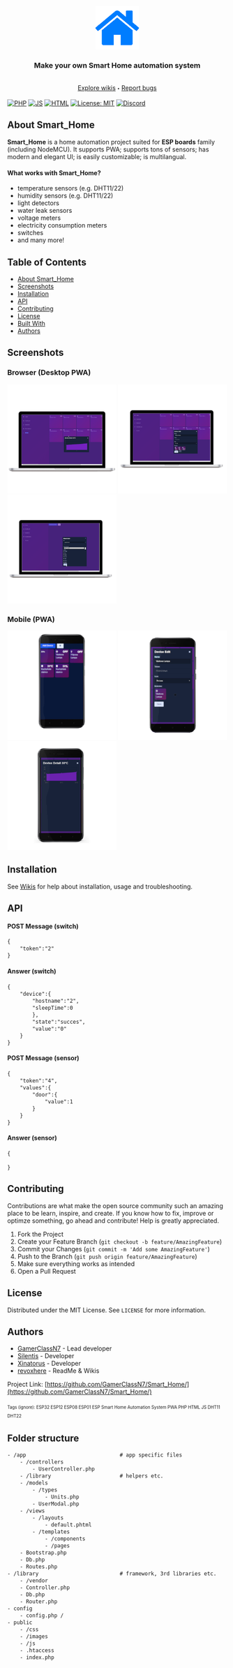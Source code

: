 <!--
*** Smart_Home by JonatanRek
*** README by revox, 2019
-->

<!-- LOGO -->
<br />
<p align="center">
  <a href="https://github.com/GamerClassN7/Smart_Home">
    <img src="./app/templates/images/icon-192x192.png" height="100" width="100">
  </a>
  <h3 align="center">Make your own Smart Home automation system</h3>
  <p align="center">
    <br>
    <a href="https://github.com/GamerClassN7/Smart_Home">Explore wikis</a>
    <sub><sup>•</sub></sup>
    <a href="https://github.com/GamerClassN7/Smart_Home">Report bugs</a>
    <br>
  </p>
</p>


[![PHP](https://img.shields.io/badge/PHP-brightgreen.svg)](https://github.com/GamerClassN7/Smart_Home/search?l=php)
[![JS](https://img.shields.io/badge/JS-red.svg)](https://github.com/GamerClassN7/Smart_Home/search?l=js)
[![HTML](https://img.shields.io/badge/HTML-blue.svg)](https://github.com/GamerClassN7/Smart_Home/search?l=html)
[![License: MIT](https://img.shields.io/badge/License-MIT-yellow.svg)](https://opensource.org/licenses/MIT)
[![Discord](https://img.shields.io/discord/604697675430101003.svg?color=Blue&label=Discord&logo=Discord)](https://discord.gg/XJpT3UQ)

<!-- ABOUT THE PROJECT -->
## About Smart_Home

**Smart_Home** is a home automation project suited for **ESP boards** family (including NodeMCU). It supports PWA; supports tons of sensors; has modern and elegant UI; is easily customizable; is multilangual.

#### What works with Smart_Home?
* temperature sensors (e.g. DHT11/22)
* humidity sensors (e.g. DHT11/22)
* light detectors
* water leak sensors
* voltage meters
* electricity consumption meters
* switches
* and many more!

<!-- TABLE OF CONTENTS -->
## Table of Contents

* [About Smart_Home](#about-smart_home)
* [Screenshots](#screenshots)
* [Installation](#instalation)
* [API](#api)
* [Contributing](#contributing)
* [License](#license)
* [Built With](#built-with)
* [Authors](#authors)

<!-- SCREENSHOTS -->
## Screenshots
### Browser (Desktop PWA)

<img src="./_README_IMG/desktop1.png" height="250" width="250"> <img src="./_README_IMG/desktop2.png" height="250" width="250"> <img src="./_README_IMG/desktop3.png" height="250" width="250">

### Mobile (PWA)

<img src="./_README_IMG/mobile1.png" height="250" width="250"> <img src="./_README_IMG/mobile2.png" height="250" width="250"> <img src="./_README_IMG/mobile3.png" height="250" width="250">

<!-- INSTALLATION -->
## Installation
See [Wikis](https://github.com/GamerClassN7/Smart_Home/wiki) for help about installation, usage and troubleshooting.

<!-- API -->
## API
#### POST Message (switch)
```
{
	"token":"2"
}
```

#### Answer (switch)
```
{
	"device":{
		"hostname":"2",
		"sleepTime":0
		},
		"state":"succes",
		"value":"0"
	}
}
```

#### POST Message (sensor)
```
{
	"token":"4",
	"values":{
		"door":{
			"value":1
		}
	}
}
```

#### Answer (sensor)
```
{

}
```

<!-- CONTRIBUTING -->
## Contributing

Contributions are what make the open source community such an amazing place to be learn, inspire, and create.
If you know how to fix, improve or optimze something, go ahead and contribute! Help is greatly appreciated.

1. Fork the Project
2. Create your Feature Branch (`git checkout -b feature/AmazingFeature`)
3. Commit your Changes (`git commit -m 'Add some AmazingFeature'`)
4. Push to the Branch (`git push origin feature/AmazingFeature`)
5. Make sure everything works as intended
6. Open a Pull Request

<!-- LICENSE -->
## License

Distributed under the MIT License. See `LICENSE` for more information.

<!-- AUTHORS -->
## Authors
* [GamerClassN7](https://github.com/GamerClassN7) - Lead developer
* [Silentis](https://github.com/Silentis) - Developer
* [Xinatorus](https://github.com/Xinatorus) - Developer
* [revoxhere](https://github.com/revoxhere/) - ReadMe & Wikis

Project Link: [https://github.com/GamerClassN7/Smart_Home/](https://github.com/GamerClassN7/Smart_Home/) <br> <br>
<sup><sub>Tags (ignore): ESP32 ESP12 ESP08 ESP01 ESP Smart Home Automation System PWA PHP HTML JS DHT11 DHT22

## Folder structure
```
- /app								# app specific files
	- /controllers
		- UserController.php
	- /library						# helpers etc.
	- /models
		- /types
			- Units.php
		- UserModal.php
	- /views
		- /layouts
			- default.phtml
		- /templates
			- /components
			- /pages
	- Bootstrap.php
	- Db.php
	- Routes.php
- /library 							# framework, 3rd libraries etc.
	- /vendor
	- Controller.php
	- Db.php
	- Router.php
- config
	- config.php /
- public
	- /css
	- /images
	- /js
	- .htaccess
	- index.php
```
